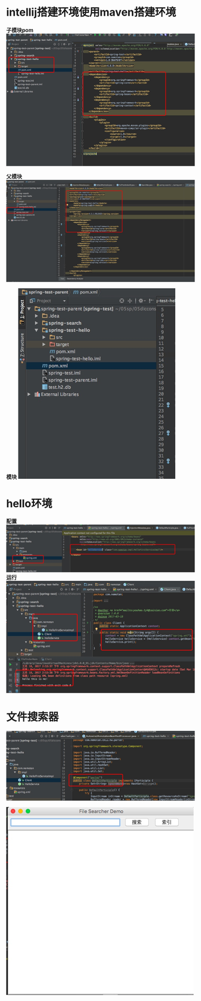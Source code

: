 # intellij搭建环境使用maven搭建环境

**子模块pom**
![](media/14898197882113.jpg)


**父模块**
![](media/14898199098255.jpg)

**模块**
![](media/14898199380213.jpg)

# hello环境
**配置**
![](media/14898199655783.jpg)
**运行**
![](media/14898200355267.jpg)


# 文件搜索器
![](media/14898200596992.jpg)

![](media/14898200709183.jpg)



